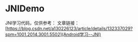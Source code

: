 # JNIDemo

JNI学习代码，仅供参考：
文章链接：[https://blog.csdn.net/a130226123/article/details/132337029?spm=1001.2014.3001.5502](Android学习--JNI)
